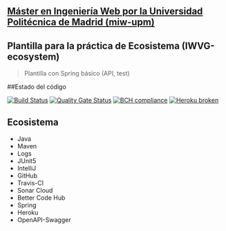 ## [Máster en Ingeniería Web por la Universidad Politécnica de Madrid (miw-upm)](http://miw.etsisi.upm.es)
## Plantilla para la práctica de Ecosistema (IWVG-ecosystem)
> Plantilla con Spring básico (API, test) 

##Estado del código

[![Build Status](https://travis-ci.org/Nerok96/jbu-prac-iwvg-ecosystem.svg?branch=develop)](https://travis-ci.org/Nerok96/jbu-prac-iwvg-ecosystem)
[![Quality Gate Status](https://sonarcloud.io/api/project_badges/measure?project=es.upm.miw%3Ajbu-prac-iwvg-ecosystem&metric=alert_status)](https://sonarcloud.io/dashboard?id=es.upm.miw%3Ajbu-prac-iwvg-ecosystem)
[![BCH compliance](https://bettercodehub.com/edge/badge/Nerok96/jbu-prac-iwvg-ecosystem?branch=develop)](https://bettercodehub.com/)
[![Heroku broken](https://jbu-prac-iwvg-ecosystem.herokuapp.com/system/version-badge)](https://jbu-prac-iwvg-ecosystem.herokuapp.com/swagger-ui.html)

## Ecosistema
* Java
* Maven
* Logs
* JUnit5
* IntelliJ
* GitHub
* Travis-CI
* Sonar Cloud
* Better Code Hub
* Spring
* Heroku
* OpenAPI-Swagger
